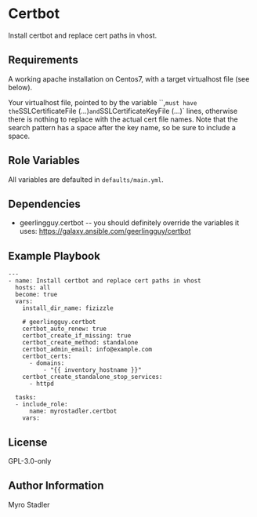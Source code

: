 Certbot
=======

Install certbot and replace cert paths in vhost.

Requirements
------------

A working apache installation on Centos7, with a target virtualhost file (see below). 

Your virtualhost file, pointed to by the variable ``,` must have the `SSLCertificateFile (...)` and `SSLCertificateKeyFile (...)` lines,
otherwise there is nothing to replace with the actual cert file names. Note that the search pattern has a space after the key name, so be sure to include a space.

Role Variables
--------------

All variables are defaulted in `defaults/main.yml`.

Dependencies
------------

- geerlingguy.certbot -- you should definitely override the variables it uses: https://galaxy.ansible.com/geerlingguy/certbot

Example Playbook
----------------

```
---
- name: Install certbot and replace cert paths in vhost
  hosts: all
  become: true
  vars:
    install_dir_name: fizizzle
    
    # geerlingguy.certbot 
    certbot_auto_renew: true
    certbot_create_if_missing: true
    certbot_create_method: standalone
    certbot_admin_email: info@example.com
    certbot_certs:
      - domains:
          - "{{ inventory_hostname }}"
    certbot_create_standalone_stop_services:
      - httpd

  tasks:
  - include_role: 
      name: myrostadler.certbot
    vars:
```

License
-------

GPL-3.0-only

Author Information
------------------

Myro Stadler
